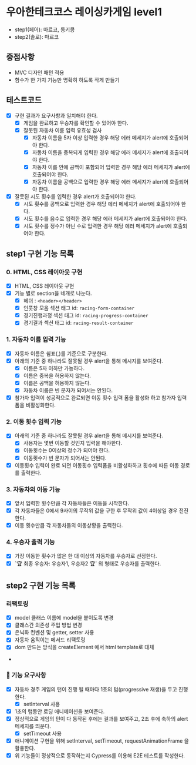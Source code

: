 # 우아한테크코스 레이싱카게임 level1

- step1(페어): 마르코, 동키콩
- step2(솔로): 마르코

## 중점사항

- MVC 디자인 패턴 적용
- 함수가 한 가지 기능만 명확히 하도록 작게 만들기

## 테스트코드

- [x] 구현 결과가 요구사항과 일치해야 한다.
  - [x] 게임을 완료하고 우승자를 확인할 수 있어야 한다.
  - [x] 잘못된 자동차 이름 입력 유효성 검사
    - [x] 자동차 이름을 5자 이상 입력한 경우 해당 에러 메세지가 alert에 호출되어야 한다.
    - [x] 자동차 이름을 중복되게 입력한 경우 해당 에러 메세지가 alert에 호출되어야 한다.
    - [x] 자동차 이름 안에 공백이 포함되어 입력한 경우 해당 에러 메세지가 alert에 호출되어야 한다.
    - [x] 자동차 이름을 공백으로 입력한 경우 해당 에러 메세지가 alert에 호출되어야 한다.
- [x] 잘못된 시도 횟수를 입력한 경우 alert가 호출되어야 한다.
  - [x] 시도 횟수를 공백으로 입력한 경우 해당 에러 메세지가 alert에 호출되어야 한다.
  - [x] 시도 횟수를 음수로 입력한 경우 해당 에러 메세지가 alert에 호출되어야 한다.
  - [x] 시도 횟수를 정수가 아닌 수로 입력한 경우 해당 에러 메세지가 alert에 호출되어야 한다.

## step1 구현 기능 목록

### 0. HTML, CSS 레이아웃 구현

- [x] HTML, CSS 레이아웃 구현
- [x] 기능 별로 section을 네개로 나눈다.
  - [x] 헤더 : `<header></header>`
  - [x] 인풋창 모음 섹션 태그 id: `racing-form-container`
  - [x] 경기진행과정 섹션 태그 id: `racing-progress-container`
  - [x] 경기결과 섹션 태그 id: `racing-result-container`

### 1. 자동차 이름 입력 기능

- [x] 자동차 이름은 쉼표(,)를 기준으로 구분한다.
- [x] 아래의 기준 중 하나라도 잘못될 경우 alert을 통해 메시지를 보여준다.
  - [x] 이름은 5자 이하만 가능하다.
  - [x] 이름은 중복을 허용하지 않는다.
  - [x] 이름은 공백을 허용하지 않는다.
  - [x] 자동차 이름은 빈 문자가 되어서는 안된다.
- [x] 참가자 입력이 성공적으로 완료되면 이동 횟수 입력 폼을 활성화 하고 참가자 입력폼을 비활성화한다.

### 2. 이동 횟수 입력 기능

- [x] 아래의 기준 중 하나라도 잘못될 경우 alert을 통해 메시지를 보여준다.
  - [x] 사용자는 몇번 이동할 것인지 입력을 해야한다.
  - [x] 이동횟수는 0이상의 정수가 되어야 한다.
  - [x] 이동횟수가 빈 문자가 되어서는 안된다.
- [x] 이동횟수 입력이 완료 되면 이동횟수 입력폼을 비활성화하고 횟수에 따른 이동 경로를 출력한다.

### 3. 자동차의 이동 기능

- [x] 앞서 입력한 횟수만큼 각 자동차들은 이동을 시작한다.
- [x] 각 자동차들은 0에서 9사이의 무작위 값을 구한 후 무작위 값이 4이상일 경우 전진한다.
- [x] 이동 횟수만큼 각 자동차들의 이동상황을 출력한다.

### 4. 우승자 출력 기능

- [x] 가장 이동한 횟수가 많은 한 대 이상의 자동차를 우승자로 선정한다.
- [x] \`🏆 최종 우승자: 우승자1, 우승자2 🏆` 의 형태로 우승자를 출력한다.

## step2 구현 기능 목록

### 리팩토링

- [x] model 클래스 이름에 model을 붙이도록 변경
- [x] 클래스간 의존성 주입 방법 변경
- [x] 은닉화 컨벤션 및 getter, setter 사용
- [x] 자동차 움직이는 메서드 리팩토링
- [x] dom 만드는 방식을 createElement 에서 html template로 대체
-

### 🎯 기능 요구사항

- [x] 자동차 경주 게임의 턴이 진행 될 때마다 1초의 텀(progressive 재생)을 두고 진행한다.
  - [x] setInterval 사용
- [x] 1초의 텀동안 로딩 애니메이션을 보여준다.
- [x] 정상적으로 게임의 턴이 다 동작된 후에는 결과를 보여주고, 2초 후에 축하의 alert 메세지를 띄운다.
  - [x] setTimeout 사용
- [x] 애니메이션 구현을 위해 setInterval, setTimeout, requestAnimationFrame 을 활용한다.
- [x] 위 기능들이 정상적으로 동작하는지 Cypress를 이용해 E2E 테스트를 작성한다.
